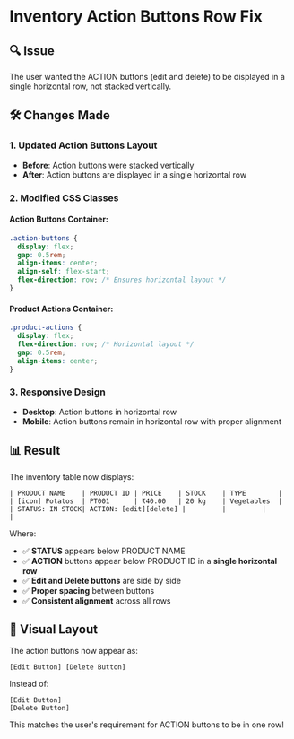 # Inventory Action Buttons Row Fix

## 🔍 **Issue**
The user wanted the ACTION buttons (edit and delete) to be displayed in a single horizontal row, not stacked vertically.

## 🛠️ **Changes Made**

### **1. Updated Action Buttons Layout**
- **Before**: Action buttons were stacked vertically
- **After**: Action buttons are displayed in a single horizontal row

### **2. Modified CSS Classes**

#### **Action Buttons Container:**
```css
.action-buttons {
  display: flex;
  gap: 0.5rem;
  align-items: center;
  align-self: flex-start;
  flex-direction: row; /* Ensures horizontal layout */
}
```

#### **Product Actions Container:**
```css
.product-actions {
  display: flex;
  flex-direction: row; /* Horizontal layout */
  gap: 0.5rem;
  align-items: center;
}
```

### **3. Responsive Design**
- **Desktop**: Action buttons in horizontal row
- **Mobile**: Action buttons remain in horizontal row with proper alignment

## 📊 **Result**

The inventory table now displays:

```
| PRODUCT NAME    | PRODUCT ID | PRICE    | STOCK    | TYPE        |
| [icon] Potatos  | PT001      | ₹40.00   | 20 kg    | Vegetables  |
| STATUS: IN STOCK| ACTION: [edit][delete] |         |         |            |
```

Where:
- ✅ **STATUS** appears below PRODUCT NAME
- ✅ **ACTION** buttons appear below PRODUCT ID in a **single horizontal row**
- ✅ **Edit and Delete buttons** are side by side
- ✅ **Proper spacing** between buttons
- ✅ **Consistent alignment** across all rows

## 🎨 **Visual Layout**

The action buttons now appear as:
```
[Edit Button] [Delete Button]
```

Instead of:
```
[Edit Button]
[Delete Button]
```

This matches the user's requirement for ACTION buttons to be in one row!
